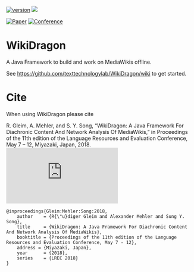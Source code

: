[![version](https://img.shields.io/github/license/texttechnologylab/WikiDragon)]()
[![](https://jitpack.io/v/texttechnologylab/WikiDragon.svg)](https://jitpack.io/#texttechnologylab/WikiDragon)

[![Paper](http://img.shields.io/badge/paper-ACL--anthology-B31B1B.svg)](https://aclanthology.org/L18-1589.pdf)
[![Conference](http://img.shields.io/badge/conference-LREC--2018-4b44ce.svg)](http://lrec2018.lrec-conf.org/en/)

# WikiDragon
A Java Framework to build and work on MediaWikis offline.

See https://github.com/texttechnologylab/WikiDragon/wiki to get started.

# Cite
When using WikiDragon please cite

R. Gleim, A. Mehler, and S. Y. Song, “WikiDragon: A Java Framework For Diachronic Content And Network Analysis Of MediaWikis,” in Proceedings of the 11th edition of the Language Resources and Evaluation Conference, May 7 – 12, Miyazaki, Japan, 2018. ![[Link]](https://aclanthology.org/L18-1589.pdf)

```
@inproceedings{Gleim:Mehler:Song:2018,
    author    = {R{\"u}diger Gleim and Alexander Mehler and Sung Y. Song},
    title     = {WikiDragon: A Java Framework For Diachronic Content And Network Analysis Of MediaWikis},
    booktitle = {Proceedings of the 11th edition of the Language Resources and Evaluation Conference, May 7 - 12},
    address = {Miyazaki, Japan},
    year      = {2018},
    series    = {LREC 2018}
}
```
